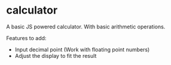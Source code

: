# calculator
A basic JS powered calculator. With basic arithmetic operations.

Features to add: 
  - Input decimal point (Work with floating point numbers)
  - Adjust the display to fit the result
